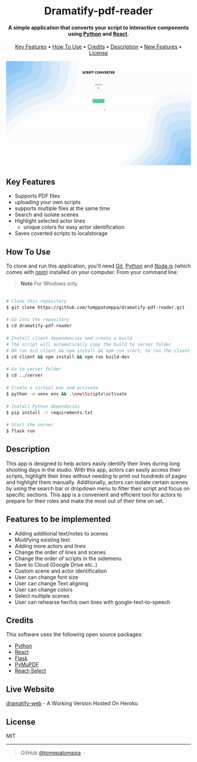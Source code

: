 <h1 align="center">
  <br>
  Dramatify-pdf-reader
  <br>
</h1>

<h4 align="center">A simple application that converts your script to interactive components using <a href="https://www.python.org/" target="_blank">Python</a> and <a href="https://react.dev/" target="_blank">React</a>.</h4>

<p align="center">
  <a href="#key-features">Key Features</a> •
  <a href="#how-to-use">How To Use</a> •
  <a href="#credits">Credits</a> •
  <a href="#description">Description</a> •
  <a href="#features">New Features</a> •
  <a href="#license">License</a>
</p>

<p align="center">
 <img src="pdf_converter.gif" />
</p>

## Key Features

- Supports PDF files
- uploading your own scripts
- supports multiple files at the same time
- Search and isolate scenes
- Highlight selected actor lines
  - unique colors for easy actor identification
- Saves coverted scripts to localstorage

## How To Use

To clone and run this application, you'll need [Git](https://git-scm.com), [Python](https://www.python.org/) and [Node.js](https://nodejs.org/en/download/) (which comes with [npm](http://npmjs.com)) installed on your computer. From your command line:

> **Note**
> For Windows only

```bash

# Clone this repository
$ git clone https://github.com/tomppatomppa/dramatify-pdf-reader.git

# Go into the repository
$ cd dramatify-pdf-reader

# Install client dependencies and create a build
# The script will automatically copy the build to server folder
# OR run $cd client && npm install && npm run start, to run the client seperately
$ cd client && npm install && npm run build-dev

# Go to server folder
$ cd ../server

# Create a virtual env and activate
$ python -m venv env && .\env\Scripts\activate

# Install Python dependecies
$ pip install -r requirements.txt

# Start the server
$ flask run
```

## Description

This app is designed to help actors easily identify their lines during long shooting days in the studio. With this app, actors can easily access their scripts, highlight their lines without needing to print out hundreds of pages and highlight them manually. Additionally, actors can isolate certain scenes by using the search bar or dropdown menu to filter their script and focus on specific sections. This app is a convenient and efficient tool for actors to prepare for their roles and make the most out of their time on set.

## Features to be implemented

- Adding additional text/notes to scenes
- Modifying existing text
- Adding more actors and lines
- Change the order of lines and scenes
- Change the order of scripts in the sidemenu
- Save to Cloud (Google Drive etc..)
- Custom scene and actor identification
- User can change font size
- User can change Text aligning
- User can change colors
- Select multiple scenes
- User can rehearse her/his own lines with google-text-to-speech

## Credits

This software uses the following open source packages:

- [Python](https://www.python.org/)
- [React](https://react.dev/)
- [Flask](https://flask.palletsprojects.com/en/2.2.x/)
- [PyMuPDF](https://pymupdf.readthedocs.io/en/latest/index.html)
- [React-Select](https://react-select.com/home)

## Live Website

[dramatify-web](https://dramatify.herokuapp.com/) - A Working Version Hosted On Heroku

## License

MIT

---

> GitHub [@tomppatomppa](https://github.com/tomppatomppa) &nbsp;&middot;&nbsp;
